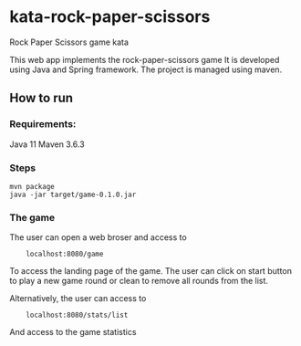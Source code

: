 # kata-rock-paper-scissors
Rock Paper Scissors game kata

This web app implements the rock-paper-scissors game
It is developed using Java and Spring framework. The project is managed using maven.

## How to run
### Requirements:
Java 11
Maven 3.6.3
### Steps
``` 
mvn package  
java -jar target/game-0.1.0.jar
```
### The game
The user can open a web broser and access to
```
    localhost:8080/game
```
To access the landing page of the game. The user can click on start button to play a new game round or clean to 
remove all rounds from the list.

Alternatively, the user can access to
```
    localhost:8080/stats/list
```
And access to the game statistics
